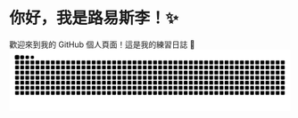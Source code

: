 # 你好，我是路易斯李！✨

歡迎來到我的 GitHub 個人頁面！這是我的練習日誌 📖
![GitHub Snake Animation](https://raw.githubusercontent.com/chanshenlee/chanshenlee/output/snake.svg)

